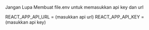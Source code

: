 Jangan Lupa Membuat file.env untuk memasukkan api key dan url

REACT_APP_API_URL = (masukkan api url)
REACT_APP_API_KEY = (masukkan api key)
